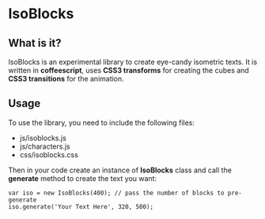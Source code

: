 IsoBlocks
=========

What is it?
-----------

IsoBlocks is an experimental library to create eye-candy isometric texts. It is written in **coffeescript**, uses **CSS3 transforms** for creating the cubes and **CSS3 transitions** for the animation.

Usage
-----

To use the library, you need to include the following files:
* js/isoblocks.js
* js/characters.js
* css/isoblocks.css

Then in your code create an instance of **IsoBlocks** class and call the **generate** method to create the text you want:

```
var iso = new IsoBlocks(400); // pass the number of blocks to pre-generate
iso.generate('Your Text Here', 320, 500);
```